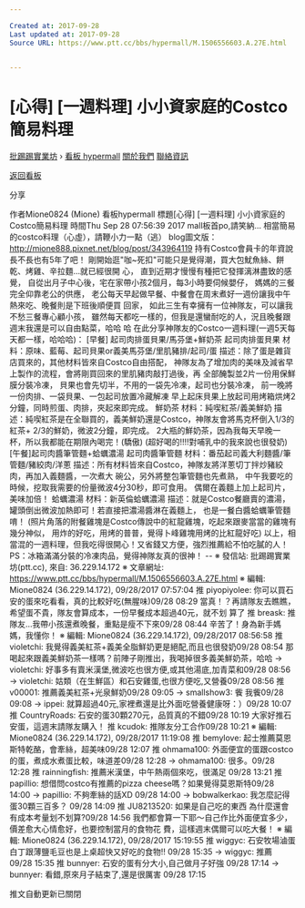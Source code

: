 ```yaml
---

Created at: 2017-09-28
Last updated at: 2017-09-28
Source URL: https://www.ptt.cc/bbs/hypermall/M.1506556603.A.27E.html


---
```


# [心得] [一週料理] 小小資家庭的Costco簡易料理


[批踢踢實業坊](https://www.ptt.cc/) › [看板 hypermall](https://www.ptt.cc/bbs/hypermall/index.html) [關於我們](https://www.ptt.cc/about.html) [聯絡資訊](https://www.ptt.cc/contact.html)

[返回看板](https://www.ptt.cc/bbs/hypermall/index.html)

分享

作者Mione0824 (Mione)
看板hypermall
標題\[心得\] \[一週料理\] 小小資家庭的Costco簡易料理
時間Thu Sep 28 07:56:39 2017
mall板首po,請笑納… 相當簡易的costco料理（心虛），請鞭小力一點（逃） blog圖文版： <http://mione888.pixnet.net/blog/post/343964119> 持有Costco會員卡的年資說長不長也有5年了吧！ 剛開始逛"咖~死扣"可能只是覺得潮，買大包魷魚絲、餅乾、烤雞、辛拉麵...就已經很開 心， 直到近期才慢慢有種把它發揮漓淋盡致的感覺， 自從出月子中心後，宅在家帶小孩2個月，每3小時要伺候嬰仔， 媽媽的三餐完全仰靠老公的供應， 老公每天早起做早餐、中餐會在周末煮好一週份讓我中午熱來吃、晚餐則是下班後順便買 回家， 如此三生有幸擁有一位神隊友，可以讓我不愁三餐專心顧小孩， 雖然每天都吃一樣的，但我是還蠻耐吃的人，況且晚餐跟週末我還是可以自由點菜，哈哈 哈 在此分享神隊友的Costco一週料理(一週5天每天都一樣，哈哈哈)： \[早餐\] 起司肉排蛋貝果/馬芬堡+鮮奶茶 起司肉排蛋貝果 材料：原味、藍莓、起司貝果or義美馬芬堡/里肌豬排/起司/蛋 描述：除了蛋是雜貨店買來的，其他材料皆來自Costco自由搭配， 神隊友為了增加肉的美味及減省早上製作的流程，會將剛買回來的里肌豬肉敲打過後，再 全部醃製並2片一份用保鮮膜分裝冷凍， 貝果也會先切半，不用的一袋先冷凍，起司也分裝冷凍， 前一晚將一份肉排、一袋貝果、一包起司放置冷藏解凍 早上起床貝果上放起司用烤箱烘烤2分鐘，同時煎蛋、肉排，夾起來即完成。 鮮奶茶 材料：純喫紅茶/義美鮮奶 描述：純喫紅茶是在全聯買的，義美鮮奶還是Costco，神隊友會將馬克杯倒入1/3的紅茶+ 2/3的鮮奶，微波2分鐘，即完成。 2大瓶的鮮奶茶，因為我每天早晚一杯，所以我都能在期限內喝完！(驕傲) (超好喝的!!!!對哺乳中的我來說也很發奶) \[午餐\]起司肉醬筆管麵+蛤蠣濃湯 起司肉醬筆管麵 材料：番茄起司義大利麵醬/筆管麵/豬絞肉/洋蔥 描述：所有材料皆來自Costco，神隊友將洋蔥切丁拌炒豬絞肉，再加入義麵醬，一次煮大 碗公，另外將整包筆管麵也先煮熟， 中午我要吃的時候，挖取我需要的份量微波4分30秒，即可食用。 偶爾在義麵上加上起司片，美味加倍！ 蛤蠣濃湯 材料：新英倫蛤蠣濃湯 描述：就是Costco餐廳賣的濃湯，罐頭倒出微波加熱即可！若直接把濃湯醬淋在義麵上， 也是一餐白醬蛤蠣筆管麵唷！ (照片角落的附餐雞塊是Costco傳說中的紅龍雞塊，吃起來跟麥當當的雞塊有幾分神似， 用炸的好吃，用烤的普普，覺得卜峰雞塊用烤的比紅龍好吃) 以上，相當混的一週料理，但我吃得很開心！又省錢又方便，強烈推薦給不怕吃膩的人！ PS：冰箱滿滿分裝的冷凍肉品，覺得神隊友真的很神！ -- ※ 發信站: 批踢踢實業坊(ptt.cc), 來自: 36.229.14.172 ※ 文章網址: <https://www.ptt.cc/bbs/hypermall/M.1506556603.A.27E.html> ※ 編輯: Mione0824 (36.229.14.172), 09/28/2017 07:57:04
推 piyopiyolee: 你可以買石安的蛋來吃看看，真的比較好吃(無腥味)09/28 08:29
當真！？再請隊友去瞧瞧，希望蛋不貴，隊友會算成本，一份早餐成本超過40元，就不划 算了
推 breask: 推隊友...我帶小孩還煮晚餐，重點是瘦不下來09/28 08:44
辛苦了！身為新手媽媽，我懂你！ ※ 編輯: Mione0824 (36.229.14.172), 09/28/2017 08:56:58
推 violetchi: 我覺得義美紅茶+義美全脂鮮奶更是絕配,而且也很發奶09/28 08:54
那喝起來跟義美鮮奶茶一樣嗎？前陣子剛推出，我喝掉很多義美鮮奶茶，哈哈
→ violetchi: 好事多有賣米漢堡,微波吃也很方便,或其他湯底,加青菜和09/28 08:56
→ violetchi: 姑類（在生鮮區）和石安雞蛋,也很方便吃,又營養09/28 08:56
推 v00001: 推薦義美紅茶+光泉鮮奶09/28 09:05
→ smallshow3: 飺 我飺09/28 09:08
→ ippei: 就算超過40元,家裡煮還是比外面吃營養健康呀：）09/28 10:07
推 CountryRoads: 石安的蛋30顆270元，品質真的不錯09/28 10:19
大家好推石安蛋，這週末請隊友購入！
推 kcudok: 推隊友分工合作09/28 10:21
※ 編輯: Mione0824 (36.229.14.172), 09/28/2017 11:19:08
推 bemylove: 起士推薦莫恩斯特乾酪，會牽絲，超美味09/28 12:07
推 ohmama100: 外面便宜的蛋跟costco 的蛋，煮成水煮蛋比較，味道差09/28 12:28
→ ohmama100: 很多。09/28 12:28
推 rainningfish: 推薦米漢堡，中午熱兩個來吃，很滿足 09/28 13:21
推 papillio: 想借問costco有推薦的pizza cheese嗎？如果覺得莫恩斯特09/28 14:00
→ papillio: 不夠牽絲的話XD 09/28 14:00
→ bobwalkerkao: 我怎麼記得蛋30顆三百多？ 09/28 14:09
推 JU8213520: 如果是自己吃的東西 為什麼還會有成本考量划不划算?09/28 14:56
我們都會算一下耶～自己作比外面便宜多少，價差愈大心情愈好，也要控制當月的食物花 費，這樣週末偶爾可以吃大餐！ ※ 編輯: Mione0824 (36.229.14.172), 09/28/2017 15:19:55
推 wiggyc: 石安牧場滷蛋白丁跟薄鹽毛豆也是上桌超快又好吃的食物!! 09/28 15:35
→ wiggyc: 推薦 09/28 15:35
推 bunnyer: 石安的蛋有分大小,自己做月子好強 09/28 17:14
→ bunnyer: 看錯,原來月子結束了,還是很厲害 09/28 17:15

推文自動更新已關閉

